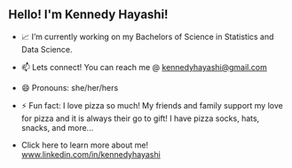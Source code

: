 Hello! I'm Kennedy Hayashi! 
-
- 📈 I’m currently working on my Bachelors of Science in Statistics and Data Science.
- 📫 Lets connect! You can reach me @ kennedyhayashi@gmail.com
- 😄 Pronouns: she/her/hers
- ⚡ Fun fact: I love pizza so much! My friends and family support my love for pizza and it is always their go to gift! I have pizza socks, hats, snacks, and more...
 
 
- Click here to learn more about me! www.linkedin.com/in/kennedyhayashi
